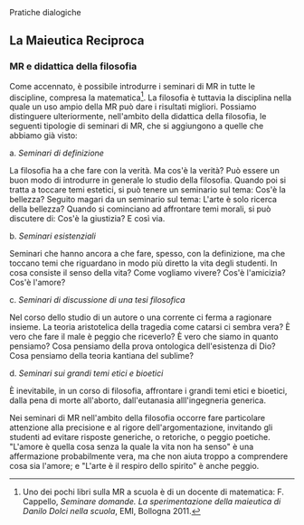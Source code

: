 <link rel="stylesheet" href="https://antonio-vigilante.github.io/filosofia/assets/style.css">

<div class="button green">
Pratiche dialogiche
</div>


## La Maieutica Reciproca

### MR e didattica della filosofia

Come accennato, è possibile introdurre i seminari di MR in tutte le discipline, compresa la matematica[^1]. La filosofia è tuttavia la disciplina nella quale un uso ampio della MR può dare i risultati migliori.
Possiamo distinguere ulteriormente, nell'ambito della didattica della filosofia, le seguenti tipologie di seminari di MR, che si aggiungono a quelle che abbiamo già visto:

a. _Seminari di definizione_

La filosofia ha a che fare con la verità. Ma cos'è la verità? Può essere un buon modo di introdurre in generale lo studio della filosofia. Quando poi si tratta a toccare temi estetici, si può tenere un seminario sul tema: Cos'è la bellezza? Seguito magari da un seminario sul tema: L'arte è solo ricerca della bellezza? Quando si cominciano ad affrontare temi morali, si può discutere di: Cos'è la giustizia? E così via.

b. _Seminari esistenziali_

Seminari che hanno ancora a che fare, spesso, con la definizione, ma che toccano temi che riguardano in modo più diretto la vita degli studenti. In cosa consiste il senso della vita? Come vogliamo vivere? Cos'è l'amicizia? Cos'è l'amore?

c. _Seminari di discussione di una tesi filosofica_

Nel corso dello studio di un autore o una corrente ci ferma a ragionare insieme. La teoria aristotelica della tragedia come catarsi ci sembra vera? È vero che fare il male è peggio che riceverlo? È vero che siamo in quanto pensiamo?  Cosa pensiamo della prova ontologica dell'esistenza di Dio? Cosa pensiamo della teoria kantiana del sublime?

d. _Seminari sui grandi temi etici e bioetici_

È inevitabile, in un corso di filosofia, affrontare i grandi temi etici e bioetici, dalla pena di morte all'aborto, dall'eutanasia alll'ingegneria generica.

Nei seminari di MR nell'ambito della filosofia occorre fare particolare attenzione alla precisione e al rigore dell'argomentazione, invitando gli studenti ad evitare risposte generiche, o retoriche, o peggio poetiche. "L'amore è quella cosa senza la quale la vita non ha senso" è una affermazione probabilmente vera, ma che non aiuta troppo a comprendere cosa sia l'amore; e "L'arte è il respiro dello spirito" è anche peggio.


[^1]: Uno dei pochi libri sulla MR a scuola è di un docente di matematica: F. Cappello, _Seminare domande. La sperimentazione della maieutica di Danilo Dolci nella scuola_, EMI, Bollogna 2011.
